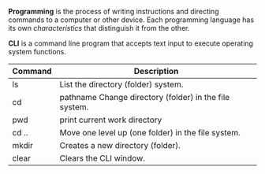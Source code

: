 **Programming** is the process of writing instructions and directing commands to a computer or other device.
Each programming language has its own _characteristics_ that distinguish it from the other.

**CLI** is a command line program that accepts text input to execute operating system functions.

Command	| Description                                              |
--------|----------------------------------------------------------|
ls	    | List the directory (folder) system.                      |
cd      | pathname	Change directory (folder) in the file system.  |
pwd     | print current work directory                             |
cd ..   |	Move one level up (one folder) in the file system.       |
mkdir	  | Creates a new directory (folder).                        |
clear   |	Clears the CLI window.                                   |
